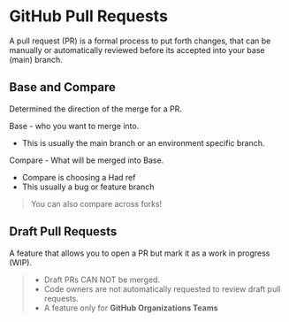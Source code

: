 # GitHub Pull Requests

A pull request (PR) is a formal process to put forth changes, that can be manually or automatically reviewed before its accepted into your base (main) branch.

## Base and Compare

Determined the direction of the merge for a PR.

Base - who you want to merge into.

- This is usually the main branch or an environment specific branch.

Compare - What will be merged into Base.

- Compare is choosing a Had ref
- This usually a bug or feature branch

> You can also compare across forks!

## Draft Pull Requests

A feature that allows you to open a PR but mark it as a work in progress (WIP).

> - Draft PRs CAN NOT be merged.
> - Code owners are not automatically requested to review draft pull requests.
> - A feature only for **GitHub Organizations Teams**

